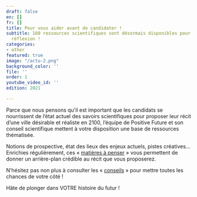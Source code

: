 ```yaml
---
draft: false
en: []
fr: []
title: Pour vous aider avant de candidater !
subtitle: 160 ressources scientifiques sont désormais disponibles pour nourrir votre
  réflexion !
categories:
- other
featured: true
image: "/actu-2.png"
background_color: ''
file: ''
order: 1
youtube_video_id: ''
edition: 2021

---
```

Parce que nous pensons qu’il est important que les candidats se nourrissent de l’état actuel des savoirs scientifiques pour proposer leur récit d’une ville désirable et réaliste en 2100, l’équipe de Positive Future et son conseil scientifique mettent à votre disposition une base de ressources thématisée.

Notions de prospective, état des lieux des enjeux actuels, pistes créatives… Enrichies régulièrement, ces « [matières à penser](mailto:http://www.positive-future.org/fr/resources) » vous permettent de donner un arrière-plan crédible au récit que vous proposerez.

N’hésitez pas non plus à consulter les « [conseils](mailto:http://www.positive-future.org/fr/contest/tips) » pour mettre toutes les chances de votre côté !

Hâte de plonger dans VOTRE histoire du futur !